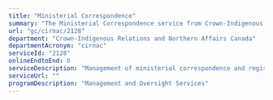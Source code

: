 ```yaml
---
title: "Ministerial Correspondence"
summary: "The Ministerial Correspondence service from Crown-Indigenous Relations and Northern Affairs Canada is not available end-to-end online, according to the GC Service Inventory."
url: "gc/cirnac/2128"
department: "Crown-Indigenous Relations and Northern Affairs Canada"
departmentAcronym: "cirnac"
serviceId: "2128"
onlineEndtoEnd: 0
serviceDescription: "Management of ministerial correspondence and registry services in partnership with CIRNAC sectors."
serviceUrl: ""
programDescription: "Management and Oversight Services"
---
```

